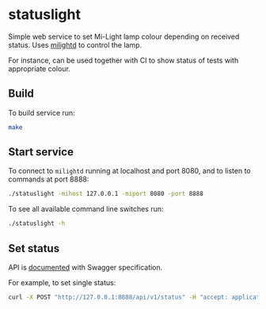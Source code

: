 # statuslight

Simple web service to set Mi-Light lamp colour depending on received status. Uses [milightd](https://github.com/sgrzywna/milightd) to control the lamp.

For instance, can be used together with CI to show status of tests with appropriate colour.

## Build

To build service run:

```bash
make
```

## Start service

To connect to `milightd` running at localhost and port 8080, and to listen to commands at port 8888:

```bash
./statuslight -mihost 127.0.0.1 -miport 8080 -port 8888
```

To see all available command line switches run:

```bash
./statuslight -h
```

## Set status

API is [documented](api/swagger.yaml) with Swagger specification.

For example, to set single status:

```bash
curl -X POST "http://127.0.0.1:8888/api/v1/status" -H "accept: application/json" -H "Content-Type: application/json" -d "{ \"state\": true, \"statusId\": \"string\"}"
```
